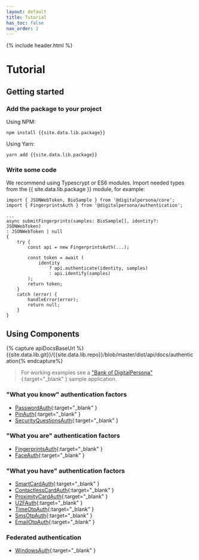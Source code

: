 ```yaml
---
layout: default
title: Tutorial
has_toc: false
nav_order: 2
---
```

{% include header.html %}

# Tutorial

## Getting started

### Add the package to your project

Using NPM:

```
npm install {{site.data.lib.package}}
```

Using Yarn:

```
yarn add {{site.data.lib.package}}
```

### Write some code

We recommend using Typescrypt or ES6 modules.
Import needed types from the {{ site.data.lib.package }} module,
for example:

```
import { JSONWebToken, BioSample } from '@digitalpersona/core';
import { FingerprintsAuth } from '@digitalpersona/authentication';

...
async submitFingerprints(samples: BioSample[], identity?: JSONWebToken)
: JSONWebToken | null
{
    try {
        const api = new FingerprintsAuth(...);

        const token = await (
            identity
                ? api.authenticate(identity, samples)
                : api.identify(samples)
        );
        return token;
    }
    catch (error) {
        handleError(error);
        return null;
    }
}
```

## Using Components

{% capture apiDocsBaseUrl %}{{site.data.lib.git}}/{{site.data.lib.repo}}/blob/master/dist/api/docs/authentication{% endcapture%}

> For working examples see a ["Bank of DigitalPersona"](https://github.com/hidglobal/digitalpersona-sample-angularjs){:target="_blank" }
sample application.

### "What you know" authentication factors

* [PasswordAuth]({{apiDocsBaseUrl}}.passwordauth.md){:target="_blank" }
* [PinAuth]({{apiDocsBaseUrl}}.pinauth.md){:target="_blank" }
* [SecurityQuestionsAuth]({{apiDocsBaseUrl}}.securityquestionsauth.md){:target="_blank" }

### "What you are" authentication factors

* [FingerprintsAuth]({{apiDocsBaseUrl}}.fingerprintsauth.md){:target="_blank" }
* [FaceAuth]({{apiDocsBaseUrl}}.faceauth.md){:target="_blank" }

### "What you have" authentication factors

* [SmartCardAuth]({{apiDocsBaseUrl}}.smartcardauth.md){:target="_blank" }
* [ContactlessCardAuth]({{apiDocsBaseUrl}}.contactlesscardauth.md){:target="_blank" }
* [ProximityCardAuth]({{apiDocsBaseUrl}}.proximitycardauth.md){:target="_blank" }
* [U2FAuth]({{apiDocsBaseUrl}}.u2fauth.md){:target="_blank" }
* [TimeOtpAuth]({{apiDocsBaseUrl}}.timeotpauth.md){:target="_blank" }
* [SmsOtpAuth]({{apiDocsBaseUrl}}.smsotpauth.md){:target="_blank" }
* [EmailOtpAuth]({{apiDocsBaseUrl}}.emailotpauth.md){:target="_blank" }


### Federated authentication

* [WindowsAuth]({{apiDocsBaseUrl}}.windowsauth.md){:target="_blank" }
